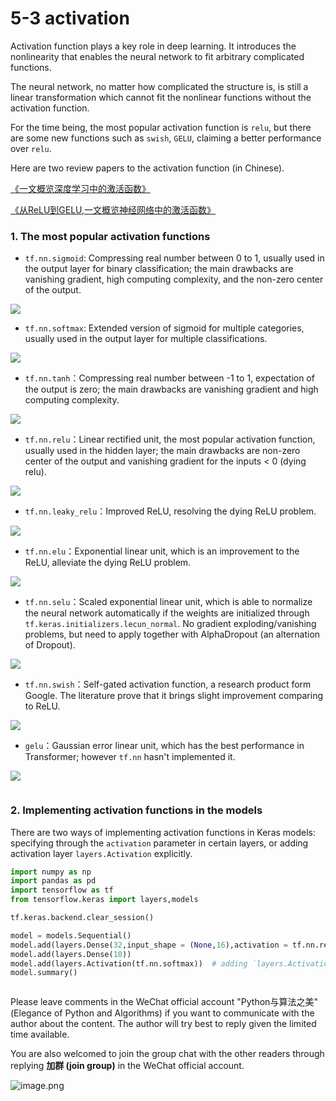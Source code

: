 # 5-3 activation

Activation function plays a key role in deep learning. It introduces the nonlinearity that enables the neural network to fit arbitrary complicated functions.

The neural network, no matter how complicated the structure is, is still a linear transformation which cannot fit the nonlinear functions without the activation function.

For the time being, the most popular activation function is `relu`, but there are some new functions such as `swish`, `GELU`, claiming a better performance over `relu`.

Here are two review papers to the activation function (in Chinese).

[《一文概览深度学习中的激活函数》](https://zhuanlan.zhihu.com/p/98472075)

[《从ReLU到GELU,一文概览神经网络中的激活函数》](https://zhuanlan.zhihu.com/p/98863801)




### 1. The most popular activation functions


* `tf.nn.sigmoid`: Compressing real number between 0 to 1, usually used in the output layer for binary classification; the main drawbacks are vanishing gradient, high computing complexity, and the non-zero center of the output.

![](../data/sigmoid.png)

* `tf.nn.softmax`: Extended version of sigmoid for multiple categories, usually used in the output layer for multiple classifications.

![](../data/softmax说明.jpg)

* `tf.nn.tanh`：Compressing real number between -1 to 1, expectation of the output is zero; the main drawbacks are vanishing gradient and high computing complexity.

![](../data/tanh.png)

* `tf.nn.relu`：Linear rectified unit, the most popular activation function, usually used in the hidden layer; the main drawbacks are non-zero center of the output and vanishing gradient for the inputs < 0 (dying relu).

![](../data/relu.png)

* `tf.nn.leaky_relu`：Improved ReLU, resolving the dying ReLU problem.

![](../data/leaky_relu.png)

* `tf.nn.elu`：Exponential linear unit, which is an improvement to the ReLU, alleviate the dying ReLU problem.

![](../data/elu.png)

* `tf.nn.selu`：Scaled exponential linear unit, which is able to normalize the neural network automatically if the weights are initialized through `tf.keras.initializers.lecun_normal`. No gradient exploding/vanishing problems, but need to apply together with AlphaDropout (an alternation of Dropout).

![](../data/selu.png)

* `tf.nn.swish`：Self-gated activation function, a research product form Google. The literature prove that it brings slight improvement comparing to ReLU.

![](../data/swish.png)

* `gelu`：Gaussian error linear unit, which has the best performance in Transformer; however `tf.nn` hasn't implemented it.

![](../data/gelu.png)

```python

```

### 2. Implementing activation functions in the models


There are two ways of implementing activation functions in Keras models: specifying through the `activation` parameter in certain layers, or adding activation layer `layers.Activation` explicitly.

```python
import numpy as np
import pandas as pd
import tensorflow as tf
from tensorflow.keras import layers,models

tf.keras.backend.clear_session()

model = models.Sequential()
model.add(layers.Dense(32,input_shape = (None,16),activation = tf.nn.relu)) # Specifying through the activation parameter
model.add(layers.Dense(10))
model.add(layers.Activation(tf.nn.softmax))  # adding `layers.Activation` explicitly.
model.summary()

```

```python

```

Please leave comments in the WeChat official account "Python与算法之美" (Elegance of Python and Algorithms) if you want to communicate with the author about the content. The author will try best to reply given the limited time available.

You are also welcomed to join the group chat with the other readers through replying **加群 (join group)** in the WeChat official account.

![image.png](../data/Python与算法之美logo.jpg)

```python

```
